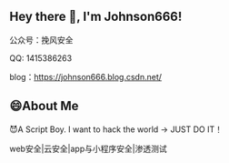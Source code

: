 ## Hey there 👋, I'm Johnson666!

公众号：挽风安全

QQ: 1415386263

blog：https://johnson666.blog.csdn.net/

## 😄About Me
😈A Script Boy. I want to hack the world -> JUST DO IT！

web安全|云安全|app与小程序安全|渗透测试

<!--
**Johnson666666/Johnson666666** is a ✨ _special_ ✨ repository because its `README.md` (this file) appears on your GitHub profile.

Here are some ideas to get you started:

- 🔭 I’m currently working on ...
- 🌱 I’m currently learning ...
- 👯 I’m looking to collaborate on ...
- 🤔 I’m looking for help with ...
- 💬 Ask me about ...
- 📫 How to reach me: ...
- 😄 Pronouns: ...
- ⚡ Fun fact: ...
-->

